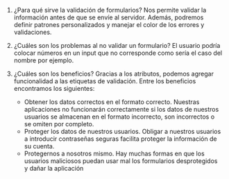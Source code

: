 1. ¿Para qué sirve la validación de formularios?
    Nos permite validar la información antes de que se envíe al servidor. Además, podremos definir patrones personalizados y manejar el color de los errores y validaciones.

2. ¿Cuáles son los problemas al no validar un formulario?
    El usuario podría colocar números en un input que no corresponde como sería el caso del nombre por ejemplo.

3. ¿Cuáles son los beneficios?
    Gracias a los atributos, podemos agregar funcionalidad a las etiquetas de validación. Entre los beneficios encontramos los siguientes:
    - Obtener los datos correctos en el formato correcto. Nuestras aplicaciones no funcionarán correctamente si los datos de nuestros usuarios se almacenan en el formato incorrecto, son incorrectos o se omiten por completo.
    - Proteger los datos de nuestros usuarios. Obligar a nuestros usuarios a introducir contraseñas seguras facilita proteger la información de su cuenta.
    - Protegernos a nosotros mismo. Hay muchas formas en que los usuarios maliciosos puedan usar mal los formularios desprotegidos y dañar la aplicación